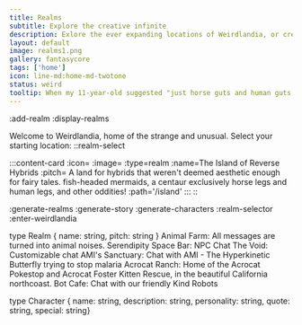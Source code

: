 ```yaml
---
title: Realms
subtitle: Explore the creative infinite
description: Exlore the ever expanding locations of Weirdlandia, or create your own
layout: default
image: realms1.png
gallery: fantasycore
tags: ['home']
icon: line-md:home-md-twotone
status: weird
tooltip: When my 11-year-old suggested "just horse guts and human guts, I realized I'd just scratched the surface of awful hybrid ideas
---
```

:add-realm
:display-realms

Welcome to Weirdlandia, home of the strange and unusual. Select your starting location: 
::realm-select

  :::content-card
    :icon=
    :image=
    :type=realm
    :name=The Island of Reverse Hybrids
    :pitch= A land for hybrids that weren't deemed aesthetic enough for fairy tales. fish-headed mermaids, a centaur exclusively horse legs and human legs, and other oddities!
    :path='/island'
  :::
::

:generate-realms
:generate-story
:generate-characters
:realm-selector
:enter-weirdlandia




type Realm { name: string, pitch: string }
Animal Farm: All messages are turned into animal noises.
Serendipity Space Bar: NPC Chat
The Void: Customizable chat
AMI's Sanctuary: Chat with AMI - The Hyperkinetic Butterfly trying to stop malaria
Acrocat Ranch: Home of the Acrocat Pokestop and Acrocat Foster Kitten Rescue, in the beautiful California northcoast. 
Bot Cafe: Chat with our friendly Kind Robots

type Character { name: string, description: string, personality: string, quote: string, special: string}